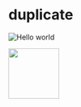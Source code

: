 # duplicate

![Hello world](https://codetofun.s3.ap-south-1.amazonaws.com/large/aws-cloudfront-cdn.webp)

<img src="https://codetofun.s3.ap-south-1.amazonaws.com/large/aws-cloudfront-cdn.webp" width="100" height="100">
